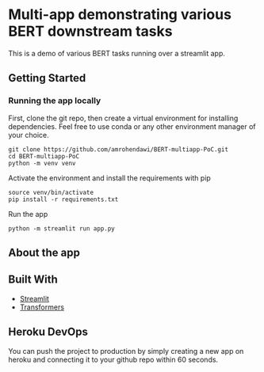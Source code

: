 # Multi-app demonstrating various BERT downstream tasks

This is a demo of various BERT tasks running over a streamlit app.

## Getting Started

### Running the app locally

First, clone the git repo, then create a virtual environment for installing dependencies.
Feel free to use conda or any other environment manager of your choice.

```
git clone https://github.com/amrohendawi/BERT-multiapp-PoC.git
cd BERT-multiapp-PoC
python -m venv venv
```

Activate the environment and install the requirements with pip

```
source venv/bin/activate
pip install -r requirements.txt
```

Run the app

```
python -m streamlit run app.py
```

## About the app



## Built With

- [Streamlit](https://streamlit.io/)
- [Transformers](https://huggingface.co/docs/transformers/index)

## Heroku DevOps

You can push the project to production by simply creating a new app on heroku and connecting it to your github repo within 60 seconds.
